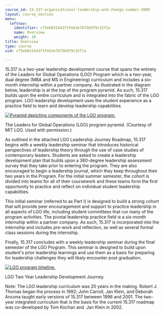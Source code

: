 ```yaml
---
course_id: 15-317-organizational-leadership-and-change-summer-2009
layout: course_section
menu:
  leftnav:
    identifier: c75e6831443f3feb3e7675b979c32f1a
    name: Overview
    weight: 10
title: Overview
type: course
uid: c75e6831443f3feb3e7675b979c32f1a

---
```


15.317 is a two-year leadership development course that spans the entirety of the Leaders for Global Operations (LGO) Program which is a two-year, dual degree (MBA and MS in Engineering) curriculum and includes a six-month internship within a partner company. As illustrated in the diagram below, leadership is at the top of the program pyramid. As such, 15.317 builds upon the entire curriculum and is integrated into the fabric of the LGO program. LGO leadership development uses the student experience as a practice field to learn and develop leadership capabilities.

[![Pyramid depicting components of the LGO program.](/coursemedia/15-317-organizational-leadership-and-change-summer-2009/aa1b585b86d63985d4f75a63ece68085_LGO_pyramid.jpg)](/coursemedia/15-317-organizational-leadership-and-change-summer-2009/aa1b585b86d63985d4f75a63ece68085_LGO_pyramid.jpg)

The Leaders for Global Operations (LGO) program pyramid. (Courtesy of MIT LGO. Used with permission.)

As outlined in the attached LGO Leadership Journey Roadmap, 15.317 begins with a weekly leadership seminar that introduces historical perspectives of leadership theory through the use of case studies of contemporary leaders. Students are asked to create a leadership development plan that builds upon a 360-degree leadership assessment survey that they take prior to entering the program. They are also encouraged to begin a leadership journal, which they keep throughout their two years in the Program. For the initial summer semester, the cohort is divided into teams for all of their coursework and these teams form the first opportunity to practice and reflect on individual student leadership capabilities.

This initial seminar (referred to as Part I) is designed to build a strong cohort that will provide peer encouragement and support to practice leadership in all aspects of LGO life, including student committees that run many of the program activities. The pivotal leadership practice field is a six-month internship within a partner company. As such, 15.317 is incorporated into the internship and includes pre-work and reflection, as well as several formal class sessions during the internship.

Finally, 15.317 concludes with a weekly leadership seminar during the final semester of the LGO Program. This seminar is designed to build upon student's prior leadership learnings and use them as a basis for preparing for leadership challenges they will likely encounter post graduation.

[![LGO program timeline.](/coursemedia/15-317-organizational-leadership-and-change-summer-2009/9cab3c16fb0d95945b480b138a74b8e6_LGO_map.jpg)](/coursemedia/15-317-organizational-leadership-and-change-summer-2009/9cab3c16fb0d95945b480b138a74b8e6_LGO_map.jpg)

LGO Two Year Leadership Development Journey.

Note: The LGO leadership curriculum was 20 years in the making. Robert J. Thomas began the process in 1992; John Carroll, Jan Klein, and Deborah Ancona taught early versions of 15.317 between 1996 and 2001. The two-year integrated curriculum that is the basis for the current 15.317 roadmap was co-developed by Tom Kochan and  Jan Klein in 2002.